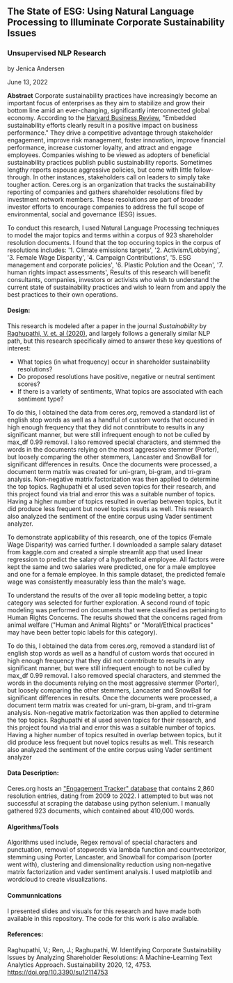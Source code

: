 ## The State of ESG: Using Natural Language Processing to Illuminate Corporate Sustainability Issues
### Unsupervised NLP Research

by Jenica Andersen

June 13, 2022


**Abstract**
Corporate sustainability practices have increasingly become an important focus of enterprises as they aim to stabilize and grow their bottom line amid an ever-changing, significantly interconnected global economy. According to the [Harvard Business Review](https://hbr.org/2016/10/the-comprehensive-business-case-for-sustainability), "Embedded sustainability efforts clearly result in a positive impact on business performance." They drive a competitive advantage through stakeholder engagement, improve risk management, foster innovation, improve financial performance, increase customer loyalty, and attract and engage employees. Companies wishing to be viewed as adopters of beneficial sustainability practices publish public sustainability reports. Sometimes lengthy reports espouse aggressive policies, but come with little follow-through. In other instances, stakeholders call on leaders to simply take tougher action. Ceres.org is an organization that tracks the sustainability reporting of companies and gathers shareholder resolutions filed by investment network members. These resolutions are part of broader investor efforts to encourage companies to address the full scope of environmental, social and governance (ESG) issues. 

To conduct this research, I used Natural Language Processing techniques to model the major topics and terms within a corpus of 923 shareholder resolution documents. I found that the top occuring topics in the corpus of resolutions includes:
    '1. Climate emissions targets', 
    '2. Activism/Lobbying', 
    '3. Female Wage Disparity',
    '4. Campaign Contributions', 
    '5. ESG management and corporate policies', 
    '6. Plastic Polution and the Ocean',
    '7. human rights impact assessments',
Results of this research will benefit consultants, companies, investors or activists who wish to understand the current state of sustainability practices and wish to learn from and apply the best practices to their own operations.

#### **Design:**
This research is modeled after a paper in the journal *Sustainability* by [Raghupathi, V. et. al (2020)](https://www.mdpi.com/2071-1050/12/11/4753), and largely follows a generally similar NLP path, but this research specifically aimed to answer these key questions of interest:
- What topics (in what frequency) occur in shareholder sustainability resolutions? 
- Do proposed resolutions have positive, negative or neutral sentiment scores? 
- If there is a variety of sentiments, What topics are associated with each sentiment type? 

To do this, I obtained the data from ceres.org, removed a standard list of english stop words as well as a handful of custom words that occured in high enough frequency that they did not conntribute to results in any significant manner, but were still infrequent enough to not be culled by max_df 0.99 removal. I also removed special characters, and stemmed the words in the documents relying on the most aggressive stemmer (Porter), but loosely comparing the other stemmers, Lancaster and SnowBall for significant differences in results. Once the documents were processed, a document term matrix was created for uni-gram, bi-gram, and tri-gram analysis. Non-negative matrix factorization was then applied to determine the top topics. Raghupathi et al used seven topics for their research, and this project found via trial and error this was a suitable number of topics. Having a higher number of topics resulted in overlap between topics, but it did produce less frequent but novel topics results as well. This research also analyzed the sentiment of the entire corpus using Vader sentiment analyzer. 

To demonstrate applicability of this research, one of the topics (Female Wage Disparity) was carried further. I downloaded a sample salary dataset from kaggle.com and created a simple streamlit app that used linear regression to predict the salary of a hypothetical employee. All factors were kept the same and two salaries were predicted, one for a male employee and one for a female employee. In this sample dataset, the predicted female wage was consistently measurably less than the male's wage. 

To understand the results of the over all topic modeling better, a topic category was selected for further exploration. A second round of topic modeling was performed on documents that were classified as pertaining to Human Rights Concerns. The results showed that the concerns raged from animal welfare ("Human and Animal Rights" or "Moral/Ethical practices" may have been better topic labels for this category).

To do this, I obtained the data from ceres.org, removed a standard list of english stop words as well as a handful of custom words that occured in high enough frequency that they did not conntribute to results in any significant manner, but were still infrequent enough to not be culled by max_df 0.99 removal. I also removed special characters, and stemmed the words in the documents relying on the most aggressive stemmer (Porter), but loosely comparing the other stemmers, Lancaster and SnowBall for significant differences in results. Once the documents were processed, a document term matrix was created for uni-gram, bi-gram, and tri-gram analysis. Non-negative matrix factorization was then applied to determine the top topics. Raghupathi et al used seven topics for their research, and this project found via trial and error this was a suitable number of topics. Having a higher number of topics resulted in overlap between topics, but it did produce less frequent but novel topics results as well. This research also analyzed the sentiment of the entire corpus using Vader sentiment analyzer

#### **Data Description:**
Ceres.org hosts an ["Engagement Tracker" database](https://engagements.ceres.org/?_ga=2.198336172.281927745.1653500401-1839935729.1653500401) that contains 2,860 resolution entries, dating from 2009 to 2022. I attempted to but was not successful at scraping the database using python selenium. I manually gathered 923 documents, which contained about 410,000 words.

#### **Algorithms/Tools**
Algorithms used include, Regex removal of special characters and punctuation, removal of stopwords via lambda function and countvectorizor, stemming using Porter, Lancaster, and Snowball for comparison (porter went with), clustering and dimensionality reduction using non-negative matrix factorization and vader sentiment analysis. I used matplotlib and wordcloud to create visualizations.

#### **Communnications**
I presented slides and visuals for this research and have made both available in this repository. The code for this work is also available.


#### **References:**
Raghupathi, V.; Ren, J.; Raghupathi, W. Identifying Corporate Sustainability Issues by Analyzing Shareholder Resolutions: A Machine-Learning Text Analytics Approach. Sustainability 2020, 12, 4753. https://doi.org/10.3390/su12114753




